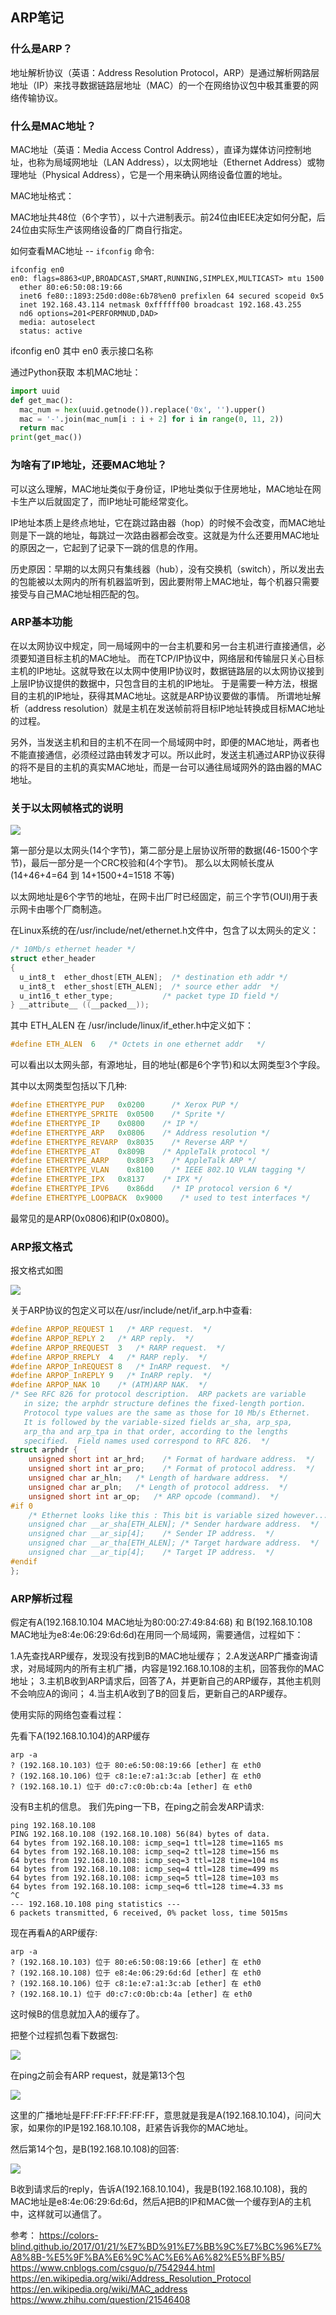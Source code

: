 ## ARP笔记

### 什么是ARP？

地址解析协议（英语：Address Resolution Protocol，ARP）是通过解析网路层地址（IP）来找寻数据链路层地址（MAC）的一个在网络协议包中极其重要的网络传输协议。

### 什么是MAC地址？

MAC地址（英语：Media Access Control Address），直译为媒体访问控制地址，也称为局域网地址（LAN Address），以太网地址（Ethernet Address）或物理地址（Physical Address），它是一个用来确认网络设备位置的地址。

MAC地址格式：

MAC地址共48位（6个字节），以十六进制表示。前24位由IEEE决定如何分配，后24位由实际生产该网络设备的厂商自行指定。

如何查看MAC地址 -- `ifconfig` 命令:

```shell
ifconfig en0
en0: flags=8863<UP,BROADCAST,SMART,RUNNING,SIMPLEX,MULTICAST> mtu 1500
  ether 80:e6:50:08:19:66
  inet6 fe80::1893:25d0:d08e:6b78%en0 prefixlen 64 secured scopeid 0x5
  inet 192.168.43.114 netmask 0xffffff00 broadcast 192.168.43.255
  nd6 options=201<PERFORMNUD,DAD>
  media: autoselect
  status: active
```

ifconfig en0 其中 en0 表示接口名称

通过Python获取 本机MAC地址：

```python
import uuid
def get_mac():
  mac_num = hex(uuid.getnode()).replace('0x', '').upper()
  mac = '-'.join(mac_num[i : i + 2] for i in range(0, 11, 2))
  return mac
print(get_mac())
```

### 为啥有了IP地址，还要MAC地址？

可以这么理解，MAC地址类似于身份证，IP地址类似于住房地址，MAC地址在网卡生产以后就固定了，而IP地址可能经常变化。

IP地址本质上是终点地址，它在跳过路由器（hop）的时候不会改变，而MAC地址则是下一跳的地址，每跳过一次路由器都会改变。这就是为什么还要用MAC地址的原因之一，它起到了记录下一跳的信息的作用。

历史原因：早期的以太网只有集线器（hub），没有交换机（switch），所以发出去的包能被以太网内的所有机器监听到，因此要附带上MAC地址，每个机器只需要接受与自己MAC地址相匹配的包。

### ARP基本功能

在以太网协议中规定，同一局域网中的一台主机要和另一台主机进行直接通信，必须要知道目标主机的MAC地址。
而在TCP/IP协议中，网络层和传输层只关心目标主机的IP地址。这就导致在以太网中使用IP协议时，数据链路层的以太网协议接到上层IP协议提供的数据中，只包含目的主机的IP地址。
于是需要一种方法，根据目的主机的IP地址，获得其MAC地址。这就是ARP协议要做的事情。
所谓地址解析（address resolution）就是主机在发送帧前将目标IP地址转换成目标MAC地址的过程。

另外，当发送主机和目的主机不在同一个局域网中时，即便的MAC地址，两者也不能直接通信，必须经过路由转发才可以。所以此时，发送主机通过ARP协议获得的将不是目的主机的真实MAC地址，而是一台可以通往局域网外的路由器的MAC地址。

### 关于以太网帧格式的说明

![](./images/ethernet.png)

第一部分是以太网头(14个字节)，第二部分是上层协议所带的数据(46-1500个字节)，最后一部分是一个CRC校验和(4个字节)。
那么以太网帧长度从(14+46+4=64 到 14+1500+4=1518 不等)

以太网地址是6个字节的地址，在网卡出厂时已经固定，前三个字节(OUI)用于表示网卡由哪个厂商制造。

在Linux系统的在/usr/include/net/ethernet.h文件中，包含了以太网头的定义：

```c
/* 10Mb/s ethernet header */
struct ether_header
{
  u_int8_t  ether_dhost[ETH_ALEN];  /* destination eth addr */
  u_int8_t  ether_shost[ETH_ALEN];  /* source ether addr  */
  u_int16_t ether_type;           /* packet type ID field */
} __attribute__ ((__packed__));

```

其中 ETH_ALEN 在 /usr/include/linux/if_ether.h中定义如下：

```c
#define ETH_ALEN  6   /* Octets in one ethernet addr   */
```

可以看出以太网头部，有源地址，目的地址(都是6个字节)和以太网类型3个字段。

其中以太网类型包括以下几种:

```c
#define ETHERTYPE_PUP   0x0200      /* Xerox PUP */
#define ETHERTYPE_SPRITE  0x0500    /* Sprite */
#define ETHERTYPE_IP    0x0800    /* IP */
#define ETHERTYPE_ARP   0x0806    /* Address resolution */
#define ETHERTYPE_REVARP  0x8035    /* Reverse ARP */
#define ETHERTYPE_AT    0x809B    /* AppleTalk protocol */
#define ETHERTYPE_AARP    0x80F3    /* AppleTalk ARP */
#define ETHERTYPE_VLAN    0x8100    /* IEEE 802.1Q VLAN tagging */
#define ETHERTYPE_IPX   0x8137    /* IPX */
#define ETHERTYPE_IPV6    0x86dd    /* IP protocol version 6 */
#define ETHERTYPE_LOOPBACK  0x9000    /* used to test interfaces */
```

最常见的是ARP(0x0806)和IP(0x0800)。

### ARP报文格式

报文格式如图

![](./images/arp_packet.png)

关于ARP协议的包定义可以在/usr/include/net/if_arp.h中查看:

```c
#define ARPOP_REQUEST 1   /* ARP request.  */
#define ARPOP_REPLY 2   /* ARP reply.  */
#define ARPOP_RREQUEST  3   /* RARP request.  */
#define ARPOP_RREPLY  4   /* RARP reply.  */
#define ARPOP_InREQUEST 8   /* InARP request.  */
#define ARPOP_InREPLY 9   /* InARP reply.  */
#define ARPOP_NAK 10    /* (ATM)ARP NAK.  */
/* See RFC 826 for protocol description.  ARP packets are variable
   in size; the arphdr structure defines the fixed-length portion.
   Protocol type values are the same as those for 10 Mb/s Ethernet.
   It is followed by the variable-sized fields ar_sha, arp_spa,
   arp_tha and arp_tpa in that order, according to the lengths
   specified.  Field names used correspond to RFC 826.  */
struct arphdr {
    unsigned short int ar_hrd;    /* Format of hardware address.  */
    unsigned short int ar_pro;    /* Format of protocol address.  */
    unsigned char ar_hln;   /* Length of hardware address.  */
    unsigned char ar_pln;   /* Length of protocol address.  */
    unsigned short int ar_op;   /* ARP opcode (command).  */
#if 0
    /* Ethernet looks like this : This bit is variable sized however...  */
    unsigned char __ar_sha[ETH_ALEN]; /* Sender hardware address.  */
    unsigned char __ar_sip[4];    /* Sender IP address.  */
    unsigned char __ar_tha[ETH_ALEN]; /* Target hardware address.  */
    unsigned char __ar_tip[4];    /* Target IP address.  */
#endif
};
```

### ARP解析过程

假定有A(192.168.10.104 MAC地址为80:00:27:49:84:68) 和 B(192.168.10.108 MAC地址为e8:4e:06:29:6d:6d)在用同一个局域网，需要通信，过程如下：

1.A先查找ARP缓存，发现没有找到B的MAC地址缓存；
2.A发送ARP广播查询请求，对局域网内的所有主机广播，内容是192.168.10.108的主机，回答我你的MAC地址；
3.主机B收到ARP请求后，回答了A，并更新自己的ARP缓存，其他主机则不会响应A的询问；
4.当主机A收到了B的回复后，更新自己的ARP缓存。

使用实际的网络包查看过程：

先看下A(192.168.10.104)的ARP缓存

```shell
arp -a
? (192.168.10.103) 位于 80:e6:50:08:19:66 [ether] 在 eth0
? (192.168.10.106) 位于 c8:1e:e7:a1:3c:ab [ether] 在 eth0
? (192.168.10.1) 位于 d0:c7:c0:0b:cb:4a [ether] 在 eth0
```

没有B主机的信息。
我们先ping一下B，在ping之前会发ARP请求:

```shell
ping 192.168.10.108
PING 192.168.10.108 (192.168.10.108) 56(84) bytes of data.
64 bytes from 192.168.10.108: icmp_seq=1 ttl=128 time=1165 ms
64 bytes from 192.168.10.108: icmp_seq=2 ttl=128 time=156 ms
64 bytes from 192.168.10.108: icmp_seq=3 ttl=128 time=104 ms
64 bytes from 192.168.10.108: icmp_seq=4 ttl=128 time=499 ms
64 bytes from 192.168.10.108: icmp_seq=5 ttl=128 time=103 ms
64 bytes from 192.168.10.108: icmp_seq=6 ttl=128 time=4.33 ms
^C
--- 192.168.10.108 ping statistics ---
6 packets transmitted, 6 received, 0% packet loss, time 5015ms
```

现在再看A的ARP缓存:

```shell
arp -a
? (192.168.10.103) 位于 80:e6:50:08:19:66 [ether] 在 eth0
? (192.168.10.108) 位于 e8:4e:06:29:6d:6d [ether] 在 eth0
? (192.168.10.106) 位于 c8:1e:e7:a1:3c:ab [ether] 在 eth0
? (192.168.10.1) 位于 d0:c7:c0:0b:cb:4a [ether] 在 eth0
```

这时候B的信息就加入A的缓存了。

把整个过程抓包看下数据包:

![](./images/arp1.png)

在ping之前会有ARP request，就是第13个包

![](./images/arp_request.png)

这里的广播地址是FF:FF:FF:FF:FF:FF，意思就是我是A(192.168.10.104)，问问大家，如果你的IP是192.168.10.108，赶紧告诉我你的MAC地址。

然后第14个包，是B(192.168.10.108)的回答:

![](./images/arp_answer.png)

B收到请求后的reply，告诉A(192.168.10.104)，我是B(192.168.10.108)，我的MAC地址是e8:4e:06:29:6d:6d，然后A把B的IP和MAC做一个缓存到A的主机中，这样就可以通信了。

参考： 
https://colors-blind.github.io/2017/01/21/%E7%BD%91%E7%BB%9C%E7%BC%96%E7%A8%8B-%E5%9F%BA%E6%9C%AC%E6%A6%82%E5%BF%B5/
https://www.cnblogs.com/csguo/p/7542944.html
https://en.wikipedia.org/wiki/Address_Resolution_Protocol
https://en.wikipedia.org/wiki/MAC_address
https://www.zhihu.com/question/21546408
